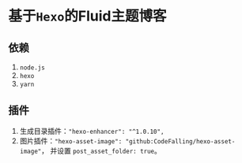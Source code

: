 # 基于`Hexo`的Fluid主题博客

## 依赖

1. `node.js`
2. `hexo`
3. `yarn`



## 插件

1. 生成目录插件：`"hexo-enhancer": "^1.0.10",`
2. 图片插件：`"hexo-asset-image": "github:CodeFalling/hexo-asset-image"`， 并设置 `post_asset_folder: true`。

